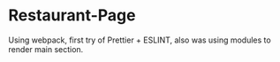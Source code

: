 # Restaurant-Page

Using webpack, first try of Prettier + ESLINT, also was using modules to render main section.
